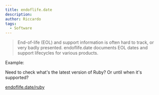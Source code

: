 ```yaml
---
title: endoflife.date
description:
author: Riccardo
tags:
  - Software
---
```


> End-of-life (EOL) and support information is often hard to track, or very badly presented. endoflife.date documents EOL dates and support lifecycles for various products.

Example:

Need to check what's the latest version of Ruby? Or until when it's supported?

[endoflife.date/ruby](https://endoflife.date/ruby)
